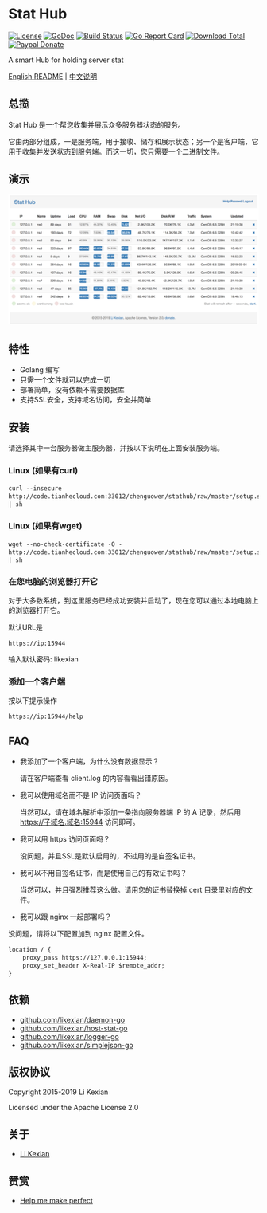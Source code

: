 # Stat Hub

[![License](https://img.shields.io/badge/license-Apache%202.0-blue.svg)](LICENSE)
[![GoDoc](https://godoc.org/github.com/likexian/stathub-go?status.svg)](https://godoc.org/github.com/likexian/stathub-go)
[![Build Status](https://travis-ci.org/likexian/stathub-go.svg?branch=master)](https://travis-ci.org/likexian/stathub-go)
[![Go Report Card](https://goreportcard.com/badge/github.com/likexian/stathub-go)](https://goreportcard.com/report/github.com/likexian/stathub-go)
[![Download Total](https://img.shields.io/github/downloads/likexian/stathub-go/total.svg)](https://github.com/likexian/stathub-go/releases)
[![Paypal Donate](https://img.shields.io/badge/donate-PayPal-green.svg)](https://www.paypal.com/cgi-bin/webscr?cmd=_s-xclick&hosted_button_id=VXJZTJEZTLUM8)

A smart Hub for holding server stat

[English README](README.md) | [中文说明](README-ZH.md)

## 总揽

Stat Hub 是一个帮您收集并展示众多服务器状态的服务。

它由两部分组成，一是服务端，用于接收、储存和展示状态；另一个是客户端，它用于收集并发送状态到服务端。而这一切，您只需要一个二进制文件。

## 演示

![demo](doc/demo.png)

## 特性

- Golang 编写
- 只需一个文件就可以完成一切
- 部署简单，没有依赖不需要数据库
- 支持SSL安全，支持域名访问，安全并简单

## 安装

请选择其中一台服务器做主服务器，并按以下说明在上面安装服务端。

### Linux (如果有curl)

    curl --insecure http://code.tianhecloud.com:33012/chenguowen/stathub/raw/master/setup.sh | sh

### Linux (如果有wget)

    wget --no-check-certificate -O - http://code.tianhecloud.com:33012/chenguowen/stathub/raw/master/setup.sh | sh

### 在您电脑的浏览器打开它

对于大多数系统，到这里服务已经成功安装并启动了，现在您可以通过本地电脑上的浏览器打开它。

默认URL是

    https://ip:15944

输入默认密码: likexian

### 添加一个客户端

按以下提示操作

    https://ip:15944/help

## FAQ

- 我添加了一个客户端，为什么没有数据显示？

    请在客户端查看 client.log 的内容看看出错原因。

- 我可以使用域名而不是 IP 访问页面吗？

    当然可以，请在域名解析中添加一条指向服务器端 IP 的 A 记录，然后用 https://子域名.域名:15944 访问即可。

- 我可以用 https 访问页面吗？

    没问题，并且SSL是默认启用的，不过用的是自签名证书。

- 我可以不用自签名证书，而是使用自己的有效证书吗？

    当然可以，并且强烈推荐这么做。请用您的证书替换掉 cert 目录里对应的文件。

- 我可以跟 nginx 一起部署吗？

没问题，请将以下配置加到 nginx 配置文件。

    location / {
        proxy_pass https://127.0.0.1:15944;
        proxy_set_header X-Real-IP $remote_addr;
    }

## 依赖

- [github.com/likexian/daemon-go](https://github.com/likexian/daemon-go)
- [github.com/likexian/host-stat-go](https://github.com/likexian/host-stat-go)
- [github.com/likexian/logger-go](https://github.com/likexian/logger-go)
- [github.com/likexian/simplejson-go](https://github.com/likexian/simplejson-go)

## 版权协议

Copyright 2015-2019 Li Kexian

Licensed under the Apache License 2.0

## 关于

- [Li Kexian](https://www.likexian.com/)

## 赞赏

- [Help me make perfect](https://www.likexian.com/donate/)

